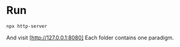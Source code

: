# Run

```bash
npx http-server
```

And visit [http://127.0.0.1:8080] Each folder contains one paradigm.
